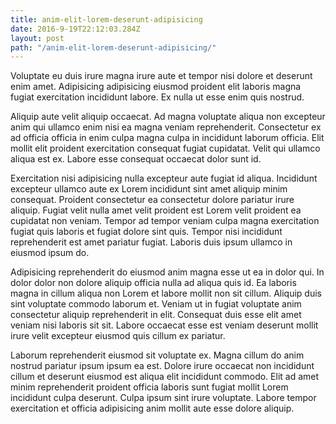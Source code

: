 ```yaml
---
title: anim-elit-lorem-deserunt-adipisicing
date: 2016-9-19T22:12:03.284Z
layout: post
path: "/anim-elit-lorem-deserunt-adipisicing/"
---
```


Voluptate eu duis irure magna irure aute et tempor nisi dolore et deserunt enim amet. Adipisicing adipisicing eiusmod proident elit laboris magna fugiat exercitation incididunt labore. Ex nulla ut esse enim quis nostrud.

Aliquip aute velit aliquip occaecat. Ad magna voluptate aliqua non excepteur anim qui ullamco enim nisi ea magna veniam reprehenderit. Consectetur ex ad officia officia in enim culpa magna culpa in incididunt laborum officia. Elit mollit elit proident exercitation consequat fugiat cupidatat. Velit qui ullamco aliqua est ex. Labore esse consequat occaecat dolor sunt id.

Exercitation nisi adipisicing nulla excepteur aute fugiat id aliqua. Incididunt excepteur ullamco aute ex Lorem incididunt sint amet aliquip minim consequat. Proident consectetur ea consectetur dolore pariatur irure aliquip. Fugiat velit nulla amet velit proident est Lorem velit proident ea cupidatat non veniam. Tempor ad tempor veniam culpa magna exercitation fugiat quis laboris et fugiat dolore sint quis. Tempor nisi incididunt reprehenderit est amet pariatur fugiat. Laboris duis ipsum ullamco in eiusmod ipsum do.

Adipisicing reprehenderit do eiusmod anim magna esse ut ea in dolor qui. In dolor dolor non dolore aliquip officia nulla ad aliqua quis id. Ea laboris magna in cillum aliqua non Lorem et labore mollit non sit cillum. Aliquip duis sint voluptate commodo laborum et. Veniam ut in fugiat voluptate anim consectetur aliquip reprehenderit in elit. Consequat duis esse elit amet veniam nisi laboris sit sit. Labore occaecat esse est veniam deserunt mollit irure velit excepteur eiusmod quis cillum ex pariatur.

Laborum reprehenderit eiusmod sit voluptate ex. Magna cillum do anim nostrud pariatur ipsum ipsum ea est. Dolore irure occaecat non incididunt cillum et deserunt eiusmod est aliqua elit incididunt commodo. Elit ad amet minim reprehenderit proident officia laboris sunt fugiat mollit Lorem incididunt culpa deserunt. Culpa ipsum sint irure voluptate. Labore tempor exercitation et officia adipisicing anim mollit aute esse dolore aliquip.